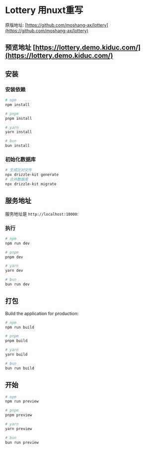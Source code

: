 # Lottery 用nuxt重写
原版地址: [https://github.com/moshang-ax/lottery](https://github.com/moshang-ax/lottery)

## 预览地址 [https://lottery.demo.kiduc.com/](https://lottery.demo.kiduc.com/)

## 安装

### 安装依赖
```bash
# npm
npm install

# pnpm
pnpm install

# yarn
yarn install

# bun
bun install
```
### 初始化数据库
```bash
# 生成比对文件
npx drizzle-kit generate
# 合并数据库
npx drizzle-kit migrate

```
## 服务地址

服务地址是 `http://localhost:18000`:

### 执行
```bash
# npm
npm run dev

# pnpm
pnpm dev

# yarn
yarn dev

# bun
bun run dev
```

## 打包

Build the application for production:

```bash
# npm
npm run build

# pnpm
pnpm build

# yarn
yarn build

# bun
bun run build
```

## 开始

```bash
# npm
npm run preview

# pnpm
pnpm preview

# yarn
yarn preview

# bun
bun run preview
```
